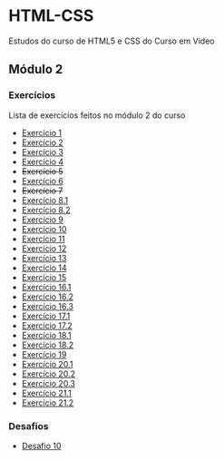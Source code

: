 # HTML-CSS
 Estudos do curso de HTML5 e CSS do Curso em Vídeo

## Módulo 2

### Exercícios

Lista de exercícios feitos no módulo 2 do curso

* [Exercício 1](https://rafael-ma.github.io/html-css/Modulo2/Exercícios/ex001/)
* [Exercício 2](https://rafael-ma.github.io/html-css/Modulo2/Exercícios/ex002/)
* [Exercício 3](https://rafael-ma.github.io/html-css/Modulo2/Exercícios/ex003/)
* [Exercício 4](https://rafael-ma.github.io/html-css/Modulo2/Exercícios/ex004/)
* <del>Exercício 5</del>
* [Exercício 6](https://rafael-ma.github.io/html-css/Modulo2/Exercícios/ex006/)
* <del>Exercício 7</del>
* [Exercício 8.1](https://rafael-ma.github.io/html-css/Modulo2/Exercícios/ex008-A/)
* [Exercício 8.2](https://rafael-ma.github.io/html-css/Modulo2/Exercícios/ex008-B/)
* [Exercício 9](https://rafael-ma.github.io/html-css/Modulo2/Exercícios/ex009/)
* [Exercício 10](https://rafael-ma.github.io/html-css/Modulo2/Exercícios/ex010/)
* [Exercício 11](https://rafael-ma.github.io/html-css/Modulo2/Exercícios/ex011/)
* [Exercício 12](https://rafael-ma.github.io/html-css/Modulo2/Exercícios/ex012/)
* [Exercício 13](https://rafael-ma.github.io/html-css/Modulo2/Exercícios/ex013/)
* [Exercício 14](https://rafael-ma.github.io/html-css/Modulo2/Exercícios/ex014/)
* [Exercício 15](https://rafael-ma.github.io/html-css/Modulo2/Exercícios/ex015/)
* [Exercício 16.1](https://rafael-ma.github.io/html-css/Modulo2/Exercícios/ex016/cor01.html)
* [Exercício 16.2](https://rafael-ma.github.io/html-css/Modulo2/Exercícios/ex016/cor02.html)
* [Exercício 16.3](https://rafael-ma.github.io/html-css/Modulo2/Exercícios/ex016/cor03.html)
* [Exercício 17.1](https://rafael-ma.github.io/html-css/Modulo2/Exercícios/ex017/fonte01.html)
* [Exercício 17.2](https://rafael-ma.github.io/html-css/Modulo2/Exercícios/ex017/fonte02.html)
* [Exercício 18.1](https://rafael-ma.github.io/html-css/Modulo2/Exercícios/ex018/fonte002.html)
* [Exercício 18.2](https://rafael-ma.github.io/html-css/Modulo2/Exercícios/ex018/fonte011.html)
* [Exercício 19](https://rafael-ma.github.io/html-css/Modulo2/Exercícios/ex019/)
* [Exercício 20.1](https://rafael-ma.github.io/html-css/Modulo2/Exercícios/ex020/hover.html)
* [Exercício 20.2](https://rafael-ma.github.io/html-css/Modulo2/Exercícios/ex020/links.html)
* [Exercício 20.3](https://rafael-ma.github.io/html-css/Modulo2/Exercícios/ex020/pseudoclasse.html)
* [Exercício 21.1](https://rafael-ma.github.io/html-css/Modulo2/Exercícios/ex021/caixa01.html)
* [Exercício 21.2](https://rafael-ma.github.io/html-css/Modulo2/Exercícios/ex021/caixa02.html)

### Desafios

* [Desafio 10](https://rafael-ma.github.io/html-css/Modulo2/Desafios/d010/)